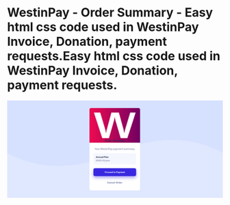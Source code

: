 
# WestinPay - Order Summary  - Easy html css code used in WestinPay Invoice, Donation, payment requests.Easy html css code used in WestinPay Invoice, Donation, payment requests.

<img src="1.png" >
